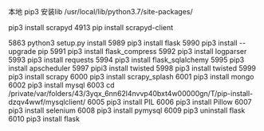 本地 pip3 安装lib /usr/local/lib/python3.7/site-packages/

 pip3 install scrapyd
 4913  pip install scrapyd-client

 5863  python3 setup.py install
 5989  pip3 install flask
 5990  pip3 install --upgrade pip
 5991  pip3 install flask_compress
 5992  pip3 install logparser
 5993  pip3 install requests
 5994  pip3 install flask_sqlalchemy
 5995  pip3 install apscheduler
 5997  pipi3 install twisted
 5998  pip3 install twisted
 5999  pip3 install scrapy
 6000  pip3 install scrapy_splash
 6001  pip3 install mongo
 6002  pip3 install mysql
 6003  cd  /private/var/folders/43/3yqx_6nn62l4nvvp40bxt4w00000gn/T/pip-install-dzqv4wwf/mysqlclient/
 6005  pip3 install PIL
 6006  pip3 install Pillow
 6007  pip3 install selenium
 6008  pip3 install pymysql
 6009  pip3 uninstall flask
 6010  pip3 install flask